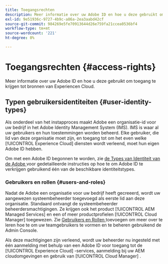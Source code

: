 ```yaml
---
title: Toegangsrechten
description: Meer informatie over uw Adobe ID en hoe u deze gebruikt om toegang te krijgen tot bronnen van Experiencen Cloud.
exl-id: 9e51936c-9727-4b9c-a86a-2ea3aabd42cf
source-git-commit: 984269e5fe70913644d26e759fa21ccea0536bf4
workflow-type: tm+mt
source-wordcount: '221'
ht-degree: 0%

---
```



# Toegangsrechten {#access-rights}

Meer informatie over uw Adobe ID en hoe u deze gebruikt om toegang te krijgen tot bronnen van Experiencen Cloud.

## Typen gebruikersidentiteiten {#user-identity-types}

Als onderdeel van het instapproces maakt Adobe een organisatie-id voor uw bedrijf in het Adobe Identity Management System (IMS). IMS is waar al uw gebruikers en hun toestemmingen worden beheerd. Elke gebruiker, die lid van deze organisatie moet zijn, en toegang tot om het even welke [!UICONTROL Experience Cloud] diensten wordt verleend, moet hun eigen Adobe ID hebben.

Om met een Adobe ID begonnen te worden, zie [ de Types van Identiteit van de Adobe ](https://helpx.adobe.com/enterprise/using/identity.html) voor gedetailleerde instructies op hoe te om Adobe ID te verkrijgen gebruikend één van de beschikbare identiteitstypes.

### Gebruikers en rollen {#users-and-roles}

Nadat de Adobe een organisatie voor uw bedrijf heeft gecreeerd, wordt uw aangewezen systeembeheerder toegevoegd als eerste lid aan deze organisatie. Standaard ontvangt de systeembeheerder beheerdersmachtigingen. Ze krijgen ook het product [!UICONTROL AEM Managed Services] en een of meer productprofielen [!UICONTROL Cloud Manager] toegewezen. Zie [ Gebruikers en Rollen ](/help/requirements/users-and-roles.md) toevoegen om meer over te leren hoe te om uw teamgebruikers te vormen en te beheren gebruikend de Admin Console.

Als deze machtigingen zijn verleend, wordt uw beheerder nu ingesteld met één aanmelding met behulp van een Adobe ID voor toegang tot de [!UICONTROL Experience Cloud] -services, aanmelding bij uw AEM cloudomgevingen en gebruik van [!UICONTROL Cloud Manager] .
